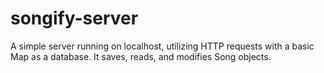 # songify-server

A simple server running on localhost, utilizing HTTP requests with a basic Map as a database. It saves, reads, and
modifies Song objects.
